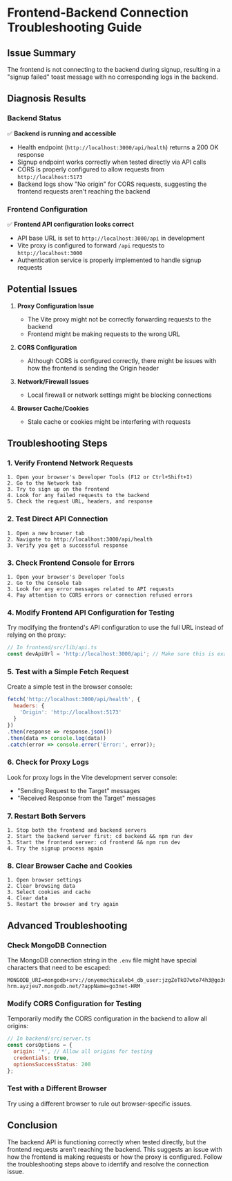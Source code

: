 # Frontend-Backend Connection Troubleshooting Guide

## Issue Summary
The frontend is not connecting to the backend during signup, resulting in a "signup failed" toast message with no corresponding logs in the backend.

## Diagnosis Results

### Backend Status
✅ **Backend is running and accessible**
- Health endpoint (`http://localhost:3000/api/health`) returns a 200 OK response
- Signup endpoint works correctly when tested directly via API calls
- CORS is properly configured to allow requests from `http://localhost:5173`
- Backend logs show "No origin" for CORS requests, suggesting the frontend requests aren't reaching the backend

### Frontend Configuration
✅ **Frontend API configuration looks correct**
- API base URL is set to `http://localhost:3000/api` in development
- Vite proxy is configured to forward `/api` requests to `http://localhost:3000`
- Authentication service is properly implemented to handle signup requests

## Potential Issues

1. **Proxy Configuration Issue**
   - The Vite proxy might not be correctly forwarding requests to the backend
   - Frontend might be making requests to the wrong URL

2. **CORS Configuration**
   - Although CORS is configured correctly, there might be issues with how the frontend is sending the Origin header

3. **Network/Firewall Issues**
   - Local firewall or network settings might be blocking connections

4. **Browser Cache/Cookies**
   - Stale cache or cookies might be interfering with requests

## Troubleshooting Steps

### 1. Verify Frontend Network Requests
```
1. Open your browser's Developer Tools (F12 or Ctrl+Shift+I)
2. Go to the Network tab
3. Try to sign up on the frontend
4. Look for any failed requests to the backend
5. Check the request URL, headers, and response
```

### 2. Test Direct API Connection
```
1. Open a new browser tab
2. Navigate to http://localhost:3000/api/health
3. Verify you get a successful response
```

### 3. Check Frontend Console for Errors
```
1. Open your browser's Developer Tools
2. Go to the Console tab
3. Look for any error messages related to API requests
4. Pay attention to CORS errors or connection refused errors
```

### 4. Modify Frontend API Configuration for Testing
Try modifying the frontend's API configuration to use the full URL instead of relying on the proxy:

```javascript
// In frontend/src/lib/api.ts
const devApiUrl = 'http://localhost:3000/api'; // Make sure this is exactly as shown
```

### 5. Test with a Simple Fetch Request
Create a simple test in the browser console:

```javascript
fetch('http://localhost:3000/api/health', {
  headers: {
    'Origin': 'http://localhost:5173'
  }
})
.then(response => response.json())
.then(data => console.log(data))
.catch(error => console.error('Error:', error));
```

### 6. Check for Proxy Logs
Look for proxy logs in the Vite development server console:
- "Sending Request to the Target" messages
- "Received Response from the Target" messages

### 7. Restart Both Servers
```
1. Stop both the frontend and backend servers
2. Start the backend server first: cd backend && npm run dev
3. Start the frontend server: cd frontend && npm run dev
4. Try the signup process again
```

### 8. Clear Browser Cache and Cookies
```
1. Open browser settings
2. Clear browsing data
3. Select cookies and cache
4. Clear data
5. Restart the browser and try again
```

## Advanced Troubleshooting

### Check MongoDB Connection
The MongoDB connection string in the `.env` file might have special characters that need to be escaped:
```
MONGODB_URI=mongodb+srv://onyemechicaleb4_db_user:jzgZeTkO7wto74h3@go3net-hrm.ayzjeu7.mongodb.net/?appName=go3net-HRM
```

### Modify CORS Configuration for Testing
Temporarily modify the CORS configuration in the backend to allow all origins:

```javascript
// In backend/src/server.ts
const corsOptions = {
  origin: '*', // Allow all origins for testing
  credentials: true,
  optionsSuccessStatus: 200
};
```

### Test with a Different Browser
Try using a different browser to rule out browser-specific issues.

## Conclusion
The backend API is functioning correctly when tested directly, but the frontend requests aren't reaching the backend. This suggests an issue with how the frontend is making requests or how the proxy is configured. Follow the troubleshooting steps above to identify and resolve the connection issue.